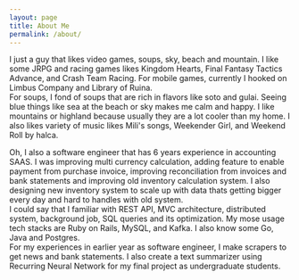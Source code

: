```yaml
---
layout: page
title: About Me
permalink: /about/
---
```

I just a guy that likes video games, soups, sky, beach and mountain. I like some JRPG and racing games likes Kingdom Hearts, Final Fantasy Tactics Advance, and Crash Team Racing. For mobile games, currently I hooked on Limbus Company and Library of Ruina.\
For soups, I fond of soups that are rich in flavors like soto and gulai. Seeing blue things like sea at the beach or sky makes me calm and happy. I like mountains or highland because usually they are a lot cooler than my home. I also likes variety of music likes Mili's songs, Weekender Girl, and Weekend Roll by halca.

Oh, I also a software engineer that has 6 years experience in accounting SAAS. I was improving multi currency calculation, adding feature to enable payment from purchase invoice, improving reconciliation from invoices and bank statements and improving old inventory calculation system. I also designing new inventory system to scale up with data thats getting bigger every day and hard to handles with old system.\
I could say that I familiar with REST API, MVC architecture, distributed system, background job, SQL queries and its optimization. My mose usage tech stacks are Ruby on Rails, MySQL, and Kafka. I also know some Go, Java and Postgres.\
For my experiences in earlier year as software engineer, I make scrapers to get news and bank statements. I also create a text summarizer using Recurring Neural Network for my final project as undergraduate students.
